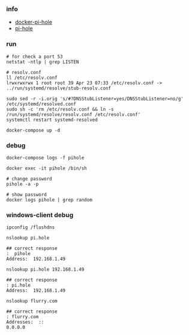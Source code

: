 ### info
- [docker-pi-hole](https://github.com/pi-hole/docker-pi-hole)
- [pi-hole](https://github.com/pi-hole/pi-hole)

### run
```shell script
# for check a port 53
netstat -ntlp | grep LISTEN 

# resolv.conf
ll /etc/resolv.conf 
lrwxrwxrwx 1 root root 39 Apr 23 07:33 /etc/resolv.conf -> ../run/systemd/resolve/stub-resolv.conf

sudo sed -r -i.orig 's/#?DNSStubListener=yes/DNSStubListener=no/g' /etc/systemd/resolved.conf
sudo sh -c 'rm /etc/resolv.conf && ln -s /run/systemd/resolve/resolv.conf /etc/resolv.conf'
systemctl restart systemd-resolved

docker-compose up -d
```

### debug
```shell script
docker-compose logs -f pihole

docker exec -it pihole /bin/sh

# change password
pihole -a -p

# show password
docker logs pihole | grep random
```

### windows-client debug
```shell script
ipconfig /flushdns
```

```shell script
nslookup pi.hole

## correct response
:  pihole
Address:  192.168.1.49
```

```shell script
nslookup pi.hole 192.168.1.49

## correct response
: pi.hole
Address:  192.168.1.49
```

```shell script
nslookup flurry.com

## correct response
: flurry.com
Addresses:  ::
0.0.0.0
```